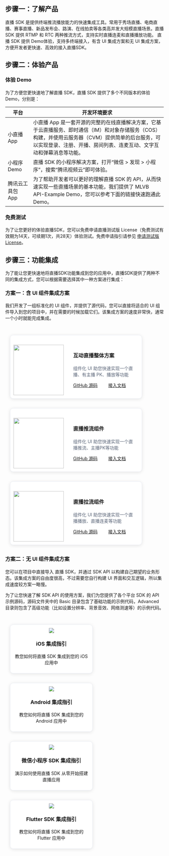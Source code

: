 <style>

.tp-grid__row.tp-grid--gutter-5n {
    margin-right: -10px;
    margin-bottom: -20px;
    margin-left: -10px;
}

.tp-grid__row {
    display: -webkit-box;
    display: -webkit-flex;
    display: -ms-flexbox;
    display: flex;
    -webkit-flex-flow: row wrap;
    -ms-flex-flow: row wrap;
    flex-flow: row wrap;
    -webkit-box-sizing: border-box;
    box-sizing: border-box;
    margin-right: 0;
    margin-left: 0;
    -webkit-box-orient: horizontal;
    -webkit-box-direction: normal;
}

.tp-grid__row.tp-grid--gutter-5n .tp-grid__col {
    margin-bottom: 20px;
    padding-right: 10px;
    padding-left: 10px;
}
.tp-grid__col--6 {
    display: block;
    -webkit-flex: 0 0 auto;
    -ms-flex: 0 0 auto;
    flex: 0 0 auto;
    width: 25%;
    -webkit-box-flex: 0;
}

.tp-grid__col {
    display: block;
    -webkit-flex: 1 1 auto;
    -ms-flex: 1 1 auto;
    flex: 1 1 auto;
    -webkit-box-sizing: border-box;
    box-sizing: border-box;
    padding-right: 0;
    padding-left: 0;
    font-size: 14px;
    -webkit-box-flex: 1;
}

	.tpm-experience__item {
    display: flex;
    height: 100%;
    background-image: linear-gradient(0deg,#fff,#f3f5f8);
    border: 2px solid #fff;
    box-shadow: 8px 8px 20px 0 rgb(55 99 170 / 10%), -8px -8px 20px 0 #fff;
    border-radius: 4px;
    padding: 20px 28px;
    justify-content: space-between;
		}
		
	.tpm-experience__item-cnt {
    flex: 1;
    max-width: 192px;
   }

 .tpm-experience__item-hd {
    padding-top: 8px; 
  }
	
	.tpm-experience__item-title {
    font-size: 18px;
    color: #000;
    line-height: 26px;
    font-weight: 500;
    display: inline-block;
    white-space: nowrap;
    overflow: hidden;
    text-overflow: ellipsis;
    vertical-align: top;
}
	
	.tpm-experience__item-qr {
    width: 100px;
    height: 100px;
    background: #fff;
    border-radius: 4px;
    padding: 4px;
    margin-left: 12px;
    }


element.style {
}
.tpm-experience__item-btns {
    margin-left: 12px;
    display: flex;
    flex-direction: column;
    justify-content: center;
}

 .tpm-btn {
    display: inline-block;
    box-sizing: border-box;
    min-width: 104px;
    height: 36px;
    padding: 0 24px;
    color: #fff;
    font-size: 14px;
    line-height: 34px;
    white-space: nowrap;
    text-align: center;
    text-decoration: none;
    vertical-align: middle;
    background-color: #0052d9;
    border: 1px solid transparent;
    outline: 0 none;
    cursor: pointer;
    box-shadow: 8px 8px 20px 0 rgb(55 99 170 / 10%);
}

.tpm-experience__item .tpm-btn {
    min-width: 120px;
    margin-bottom: 12px;
    box-shadow: 8px 8px 20px 0 rgb(55 99 170 / 10%);
    -webkit-font-smoothing: auto;
}

.tpm-btn.size-s {
    min-width: 104px;
    height: 32px;
    padding: 0 24px;
    line-height: 30px;
}

    .card-container {
        width: 293px;
        display: block;
        float: left;
        padding-left: 15px;
        padding-right: 15px;
        box-sizing: border-box;
    }

    .card {
        border-radius: 10px;
        padding-top: 10px;
        padding-left: 10px;
        padding-right: 10px;
        padding-bottom: 10px;
        margin-top: 30px;
        border: 1px solid #ebeef5;
        background-color: #fff;
        overflow: hidden;
        box-shadow: 0 2px 12px 0 rgb(0 0 0 / 10%);
        text-align: center;
    }

    .scene-card-container {
        width: 450px;
        display: block;
        float: left;
        padding-left: 15px;
        padding-right: 15px;
        box-sizing: border-box;
    }

    .scene-card {
        border-radius: 10px;
        padding-top: 10px;
        padding-left: 10px;
        padding-right: 10px;
        padding-bottom: 10px;
        margin-top: 30px;
        border: 1px solid #ebeef5;
        background-color: #fff;
        overflow: hidden;
        box-shadow: 0 2px 12px 0 rgb(0 0 0 / 10%);
    }

    .image_card {
        margin-top: 10px;
        border: 1px solid #ebeef5;
        box-shadow: 0 2px 1px 0 rgb(0 0 0 / 10%);
    }
    .markdown-text-box img {
        box-shadow: none;
    }


    h3 {
        position: relative;
        top: -2px;
    }
		
		@media (max-width: 768px){
				.card-container,
				.scene-card-container{
						width: 100%;
				}
				.scene-card > div{
						width: 100%!important;
						margin-left: 0!important;
				}
				img {
        box-shadow: none;
    }
		}
</style>


## 步骤一：了解产品 
直播 SDK 是提供终端推流播放能力的快速集成工具。常用于秀场直播、电商直播、赛事直播、新品发布会、路演、在线拍卖等各类高并发大规模直播场景。直播 SDK 提供 RTMP 和 RTC 两种推流方式，支持实时直播连麦和直播播放功能。
直播 SDK 提供 Demo体验，支持多终端接入，有含 UI 集成方案和无 UI 集成方案，方便开发者更快速、高效的接入直播SDK。


## 步骤二：体验产品
### 体验 Demo
为了方便您更快速地了解直播 SDK，直播 SDK 提供了多个不同版本的体验 Demo，分别是：

<table>
<thead><tr><th width=16%>平台</th><th>开发环境要求</th></tr>
</thead>
<tbody><tr>
<td>小直播 App</td>
<td>小直播 App 是一套开源的完整的在线直播解决方案，它基于云直播服务、即时通信（IM）和对象存储服务（COS）构建，并使用云服务器（CVM）提供简单的后台服务，可以实现登录、注册、开播、房间列表、连麦互动、文字互动和弹幕消息等功能。</li>
</td>
</tr><tr>
<td>小程序 Demo</td>
<td>直播 SDK 的小程序解决方案，打开“微信 > 发现 > 小程序”，搜索“腾讯视频云”即可体验。</li>
</td>
</tr><tr>
<td>腾讯云工具包 App</td>
<td>为了帮助开发者可以更好的理解直播 SDK 的 API，从而快速实现一些直播场景的基本功能，我们提供了 MLVB API-Example Demo，您可以参考下面的链接快速跑通此 Demo。</li>
</td>
</tr><tr>
</tr></tbody></table>

### 免费测试
为了让您更好的体验直播SDK，您可以免费申请直播测试版 License（免费测试有效期为14天，可续期1次，共28天）体验测试。免费申请指引请参见 [申请测试版 License](https://cloud.tencent.com/document/product/454/34750#test)。


## 步骤三：功能集成
为了能让您更快速地将直播SDK功能集成到您的应用中，直播SDK提供了两种不同的集成方式，您可以根据需要选择其中一种方案进行集成：

### 方案一：含 UI 组件集成方案
我们开发了一组标准化的 UI 组件，并提供了源代码，您可以直接将适合的 UI 组件导入到您的项目中，并在需要的时候加载它们。该集成方案的速度非常快，通常一个小时就能完成集成。

<div style="position: relative; box-sizing: border-box; padding-bottom: 10px; margin-bottom: 10px; overflow:hidden;">
    <div class="scene-card-container">
        <div class="scene-card">
            <div style="float: left; margin-top: 20px;">
                <img src="https://main.qcloudimg.com/raw/4f6e018388bce36b0f5b7807ed76c82a.png" width="160" data-nonescope="true">
            </div>
            <div style="float: left; width: 200px; margin-left: 30px; margin-top: 20px; ">
                <h3 style="color:191919;">互动直播整体方案</h3>
                <p style="color:#586376" ;>组件化 UI 助您快速实现一个直播、有主播 PK、播放等功能</p>
                <a href="https://github.com/tencentyun/XiaoZhiBo">GitHub 源码</a>
                <a style="margin-left: 30px;" href="https://cloud.tencent.com/document/product/454/38625">接入文档</a>
            </div>
        </div>
    </div>
    <div class="scene-card-container">
        <div class="scene-card">
            <div style="float: left; margin-top: 20px;">
                <img src="https://main.qcloudimg.com/raw/129edf43d9adf4df6f022dec79ba6db0.png" width="160" data-nonescope="true">
            </div>
            <div style="float: left; width: 200px; margin-left: 30px; margin-top: 20px; ">
                <h3 style="color:191919;">直播推流组件</h3>
                <p style="color:#586376" ;>组件化 UI 助您快速实现一个直播推流、主播PK等功能</p>
                <a href="https://github.com/tencentyun/XiaoZhiBo">GitHub 源码</a>
                <a style="margin-left: 30px;" href="https://cloud.tencent.com/document/product/454/72060">接入文档</a>
            </div>
        </div>
    </div>
    <div class="scene-card-container">
        <div class="scene-card">
            <div style="float: left; margin-top: 20px;">
                <img src="https://main.qcloudimg.com/raw/ab32f135f2847eaf22733e9a9ad1636a.png" width="160" data-nonescope="true">
            </div>
            <div style="float: left; width: 200px; margin-left: 30px; margin-top: 20px; ">
                <h3 style="color:191919;">直播拉流组件</h3>
                <p style="color:#586376;" ;>组件化 UI 助您快速实现一个直播播放、直播连麦等功能</p>
                <a href="https://github.com/tencentyun/XiaoZhiBo">GitHub 源码</a>
                <a style="margin-left: 30px;" href="https://cloud.tencent.com/document/product/454/72062">接入文档</a>
            </div>
        </div>
    </div>
</div>

### 方案二：无 UI 组件集成方案
您可以在项目中直接导入 直播 SDK，并通过 SDK API 以构建自己期望的业务形态。该集成方案的自由度很高，不过需要您自行构建 UI 界面和交互逻辑，所以集成速度较方案一略慢。

为了让您快速了解 SDK API 的使用方案，我们为您提供了各个平台 SDK 的 API 示例源码，源码文件夹中的 Basic 目录包含了基础功能的示例代码，Advanced 目录则包含了高级功能（比如设置分辨率、背景音效、网络测速等）的示例代码。


<div style="position: relative; box-sizing: border-box;  padding-bottom: 10px; margin-bottom: 10px; overflow:hidden">
    <a href="https://cloud.tencent.com/document/product/454/56588" target="view_window">
        <div class="card-container">
            <div class="card">
                <img class="icon" src="https://main.qcloudimg.com/raw/613f2e15bed7c8297110676b52784b71.svg" data-nonescope="true">
                <h3>iOS 集成指引</h3>
                <p>教您如何将直播 SDK 集成到您的 iOS 应用中</p>
            </div>
        </div>
    </a>
    <a href="https://cloud.tencent.com/document/product/454/56589" target="view_window">
        <div class="card-container">
            <div class="card">
                <img src="https://main.qcloudimg.com/raw/b0211b0870806899009a17a4216ea65c.svg" data-nonescope="true">
                <h3>Android 集成指引</h3>
                <p>教您如何将直播 SDK 集成到您的 Android 应用中</p>
            </div>
        </div>
    </a>
    <a href="https://cloud.tencent.com/document/product/454/12554" target="view_window">
        <div class="card-container">
            <div class="card">
                <img src="https://qcloudimg.tencent-cloud.cn/raw/af07e321883032c9796848d189a80f5e.png" data-nonescope="true">
                <h3>微信小程序 SDK 集成指引</h3>
                <p>演示如何使用直播 SDK 从零开始搭建直播应用</p>
            </div>
        </div>
    </a>
    <a href="https://github.com/LiteAVSDK/TRTC_Electron/tree/main/TRTC-API-Example" target="view_window">
        <div class="card-container">
            <div class="card">
                <img src="https://qcloudimg.tencent-cloud.cn/raw/3b6929f89ce1113bc2005873f2338de9.png" data-nonescope="true">
                <h3>Flutter SDK 集成指引</h3>
                <p>教您如何将直播 SDK 集成到您的 Flutter 应用中</p>
            </div>
        </div>
    </a>
</div>
